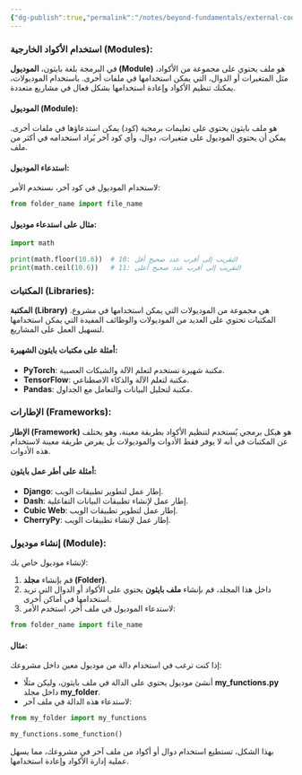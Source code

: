 ```yaml
---
{"dg-publish":true,"permalink":"/notes/beyond-fundamentals/external-code/"}
---
```


### **استخدام الأكواد الخارجية (Modules)**:
في البرمجة بلغة بايثون، **الموديول (Module)** هو ملف يحتوي على مجموعة من الأكواد، مثل المتغيرات أو الدوال، التي يمكن استخدامها في ملفات أخرى. باستخدام الموديولات، يمكنك تنظيم الأكواد وإعادة استخدامها بشكل فعال في مشاريع متعددة.

#### **الموديول (Module):**
هو ملف بايثون يحتوي على تعليمات برمجية (كود) يمكن استدعاؤها في ملفات أخرى. يمكن أن يحتوي الموديول على متغيرات، دوال، وأي كود آخر يُراد استخدامه في أكثر من ملف. 

#### **استدعاء الموديول:**
لاستخدام الموديول في كود آخر، نستخدم الأمر:

```python
from folder_name import file_name
```

#### مثال على استدعاء موديول:
```python
import math

print(math.floor(10.6))  # 10: التقريب إلى أقرب عدد صحيح أقل
print(math.ceil(10.6))   # 11: التقريب إلى أقرب عدد صحيح أعلى
```

### **المكتبات (Libraries):**
**المكتبة (Library)** هي مجموعة من الموديولات التي يمكن استخدامها في مشروع. المكتبات تحتوي على العديد من الموديولات والوظائف المفيدة التي يمكن استخدامها لتسهيل العمل على المشاريع.

#### **أمثلة على مكتبات بايثون الشهيرة:**
- **PyTorch**: مكتبة شهيرة تستخدم لتعلم الآلة والشبكات العصبية.
- **TensorFlow**: مكتبة لتعلم الآلة والذكاء الاصطناعي.
- **Pandas**: مكتبة لتحليل البيانات والتعامل مع الجداول.

### **الإطارات (Frameworks):**
**الإطار (Framework)** هو هيكل برمجي يُستخدم لتنظيم الأكواد بطريقة معينة، وهو يختلف عن المكتبات في أنه لا يوفر فقط الأدوات والموديولات بل يفرض طريقة معينة لاستخدام هذه الأدوات.

#### **أمثلة على أطر عمل بايثون:**
- **Django**: إطار عمل لتطوير تطبيقات الويب.
- **Dash**: إطار عمل لإنشاء تطبيقات البيانات التفاعلية.
- **Cubic Web**: إطار عمل لتطوير تطبيقات الويب.
- **CherryPy**: إطار عمل لإنشاء تطبيقات الويب.

### **إنشاء موديول (Module):**
لإنشاء موديول خاص بك:
1. قم بإنشاء **مجلد (Folder)**.
2. داخل هذا المجلد، قم بإنشاء **ملف بايثون** يحتوي على الأكواد أو الدوال التي تريد استخدامها في أماكن أخرى.
3. لاستدعاء الموديول في ملف آخر، استخدم الأمر:

```python
from folder_name import file_name
```

#### **مثال:**
إذا كنت ترغب في استخدام دالة من موديول معين داخل مشروعك:
- أنشئ موديول يحتوي على الدالة في ملف بايثون، وليكن مثلًا **my_functions.py** داخل مجلد **my_folder**.
- لاستدعاء هذه الدالة في ملف آخر:

```python
from my_folder import my_functions

my_functions.some_function()
```

بهذا الشكل، تستطيع استخدام دوال أو أكواد من ملف آخر في مشروعك، مما يسهل عملية إدارة الأكواد وإعادة استخدامها.